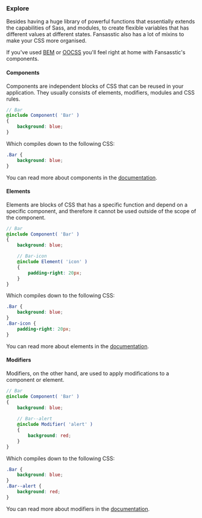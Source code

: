 ### Explore

Besides having a huge library of powerful functions that essentially extends the capabilities of Sass, and modules, to create flexible variables that has different values at different states.
Fansasstic also has a lot of mixins to make your CSS more organised. 

If you've used [BEM](https://en.bem.info/) or [OOCSS](http://oocss.org/) you'll feel right at home with Fansasstic's components.

#### Components

Components are independent blocks of CSS that can be reused in your application. They usually consists of elements, modifiers, modules and CSS rules.

```scss
// Bar
@include Component( 'Bar' )
{
    background: blue;
}
```

Which compiles down to the following CSS:

```css
.Bar {
    background: blue;
}
```

You can read more about components in the [documentation](http://fansasstic.com/docs/components).

#### Elements

Elements are blocks of CSS that has a specific function and depend on a specific component, and therefore it cannot be used outside of the scope of the component.

```scss
// Bar
@include Component( 'Bar' )
{
    background: blue;

    // Bar-icon
    @include Element( 'icon' )
    {
        padding-right: 20px;
    }
}
```

Which compiles down to the following CSS:

```css
.Bar {
    background: blue;
}
.Bar-icon {
    padding-right: 20px;
}
```

You can read more about elements in the [documentation](http://fansasstic.com/docs/elements).

#### Modifiers

Modifiers, on the other hand, are used to apply modifications to a component or element.

```scss
// Bar
@include Component( 'Bar' )
{
    background: blue;
    
    // Bar--alert
    @include Modifier( 'alert' )
    {
        background: red;
    }
}
```

Which compiles down to the following CSS:

```css
.Bar {
    background: blue;
}
.Bar--alert {
    background: red;
}
```

You can read more about modifiers in the [documentation](http://fansasstic.com/docs/modifiers).